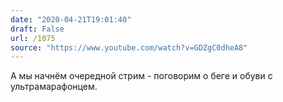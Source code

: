 ```yaml
---
date: "2020-04-21T19:01:40"
draft: False
url: /1075
source: "https://www.youtube.com/watch?v=GDZgC0dheA8"
---
```


А мы начнём очередной стрим - поговорим о беге и обуви с ультрамарафонцем.
